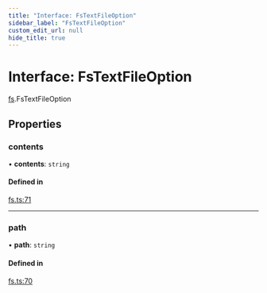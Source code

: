 ```yaml
---
title: "Interface: FsTextFileOption"
sidebar_label: "FsTextFileOption"
custom_edit_url: null
hide_title: true
---
```


# Interface: FsTextFileOption

[fs](../modules/fs.md).FsTextFileOption

## Properties

### contents

• **contents**: `string`

#### Defined in

[fs.ts:71](https://github.com/tauri-apps/tauri/blob/4bee3a7/tooling/api/src/fs.ts#L71)

___

### path

• **path**: `string`

#### Defined in

[fs.ts:70](https://github.com/tauri-apps/tauri/blob/4bee3a7/tooling/api/src/fs.ts#L70)
